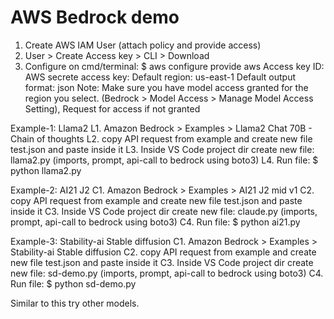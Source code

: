 # AWS Bedrock demo
1. Create AWS IAM User (attach policy and provide access)
2. User > Create Access key > CLI > Download
3. Configure on cmd/terminal:
   $ aws configure
   provide aws Access key ID:
   AWS secrete access key:
   Default region: us-east-1
   Default output format: json
Note: Make sure you have model access granted for the region you select. (Bedrock > Model Access > Manage Model Access Setting), Request for access if not granted

Example-1: Llama2
L1. Amazon Bedrock > Examples > Llama2 Chat 70B - Chain of thoughts
L2. copy API request from example and create new file test.json and paste inside it
L3. Inside VS Code project dir create new file: llama2.py (imports, prompt, api-call to bedrock using boto3)
L4. Run file:
   $ python llama2.py   

Example-2: AI21 J2
C1. Amazon Bedrock > Examples > AI21 J2 mid v1
C2. copy API request from example and create new file test.json and paste inside it
C3. Inside VS Code project dir create new file: claude.py (imports, prompt, api-call to bedrock using boto3)
C4. Run file:
   $ python ai21.py   


Example-3: Stability-ai Stable diffusion
C1. Amazon Bedrock > Examples > Stability-ai Stable diffusion
C2. copy API request from example and create new file test.json and paste inside it
C3. Inside VS Code project dir create new file: sd-demo.py (imports, prompt, api-call to bedrock using boto3)
C4. Run file:
   $ python sd-demo.py  

Similar to this try other models.
